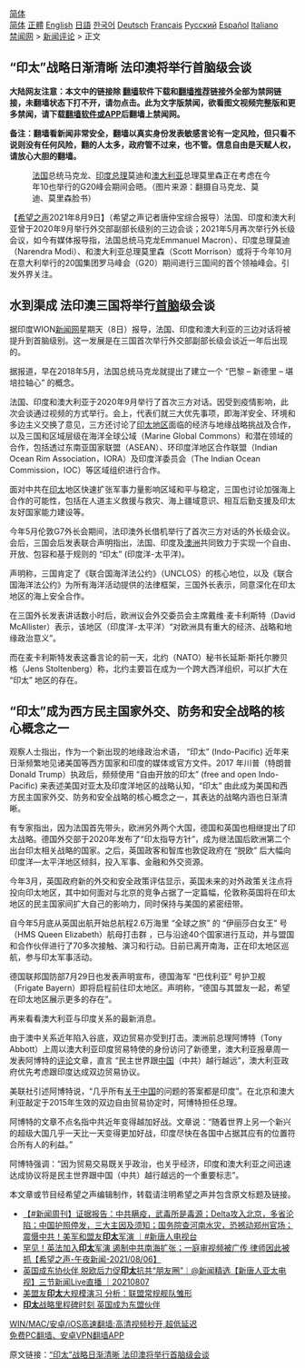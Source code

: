  <!-- 面包屑导航 --> <div class="breadcrumb"><!-- GTranslate: https://gtranslate.io/ -->  <div class="switcher notranslate">  <div class="selected">  <a href="#" onclick="return false;"> 简体</a>  </div>  <div class="option">  <a href="https://www.bannedbook.org" onclick="doGTranslate('zh-CN|zh-CN');jQuery('div.switcher div.selected a').html(jQuery(this).html());return false;" title="简体中文" class="nturl selected"> 简体</a>  <a href="https://www.bannedbook.org/zh-tw/" onclick="doGTranslate('zh-CN|zh-TW');jQuery('div.switcher div.selected a').html(jQuery(this).html());return false;" title="繁體中文" class="nturl"> 正體</a>  <a href="https://www.bannedbook.org/en/" onclick="doGTranslate('zh-CN|en');jQuery('div.switcher div.selected a').html(jQuery(this).html());return false;" title="English" class="nturl"> English</a>  <a href="https://www.bannedbook.org/ja/" onclick="doGTranslate('zh-CN|ja');jQuery('div.switcher div.selected a').html(jQuery(this).html());return false;" title="日本語" class="nturl"> 日語</a>  <a href="https://www.bannedbook.org/ko/" onclick="doGTranslate('zh-CN|ko');jQuery('div.switcher div.selected a').html(jQuery(this).html());return false;" title="한국어" class="nturl"> 한국어</a>  <a href="https://www.bannedbook.org/de/" onclick="doGTranslate('zh-CN|de');jQuery('div.switcher div.selected a').html(jQuery(this).html());return false;" title="Deutsch" class="nturl"> Deutsch</a>  <a href="https://www.bannedbook.org/fr/" onclick="doGTranslate('zh-CN|fr');jQuery('div.switcher div.selected a').html(jQuery(this).html());return false;" title="Français" class="nturl"> Français</a>  <a href="https://www.bannedbook.org/ru/" onclick="doGTranslate('zh-CN|ru');jQuery('div.switcher div.selected a').html(jQuery(this).html());return false;" title="Русский" class="nturl"> Русский</a>  <a href="https://www.bannedbook.org/es/" onclick="doGTranslate('zh-CN|es');jQuery('div.switcher div.selected a').html(jQuery(this).html());return false;" title="Español" class="nturl"> Español</a>  <a href="https://www.bannedbook.org/it/" onclick="doGTranslate('zh-CN|it');jQuery('div.switcher div.selected a').html(jQuery(this).html());return false;" title="Italiano" class="nturl"> Italiano</a>  </div>  </div>      <div class='breadcrumb-sub'><!-- Breadcrumb NavXT 6.3.0 --> <a href="https://www.bannedbook.org/" class="home">禁闻网</a> &gt; <a href="https://www.bannedbook.org/bnews/comments/" class="category">新闻评论</a> &gt; 正文</div></div><h2>“印太”战略日渐清晰 法印澳将举行首脑级会谈</h2> <p class="notice"><b>大陆网友注意：本文中的链接除 <a href="https://github.com/bannedbook/fanqiang" >翻墙</a>软件下载和<a href="https://github.com/killgcd/justmysocks/blob/master/README.md">翻墙推荐</a>链接外全部为禁网链接，未翻墙状态下打不开，请勿点击。此为文字版禁闻，欲看图文视频完整版和更多禁闻，请下载<a href="https://github.com/bannedbook/fanqiang">翻墙软件或APP</a>后翻墙上禁闻网。</p><p>备注：翻墙看新闻非常安全，翻墙以真实身份发表敏感言论有一定风险，但只看不说则没有任何风险，翻的人太多，政府管不过来，也不管。信息自由是天赋人权，请放心大胆的翻墙。</b></p>  <div class="entry"> <figure><figcaption><a href="https://www.bannedbook.org/bnews/tag/%e6%b3%95%e5%9b%bd/" class="st_tag internal_tag" rel="tag" title="标签 法国 下的日志">法国</a>总统马克龙、<a href="https://www.bannedbook.org/bnews/tag/%e5%8d%b0%e5%ba%a6/" class="st_tag internal_tag" rel="tag" title="标签 印度 下的日志">印度</a><a href="https://www.bannedbook.org/bnews/tag/%e6%80%bb%e7%90%86/" class="st_tag internal_tag" rel="tag" title="标签 总理 下的日志">总理</a>莫迪和<a href="https://www.bannedbook.org/bnews/tag/%e6%be%b3%e5%a4%a7%e5%88%a9%e4%ba%9a/" class="st_tag internal_tag" rel="tag" title="标签 澳大利亚 下的日志">澳大利亚</a>总理莫里森正在考虑在今年10也举行的G20峰会期间会晤。（图片来源：翻摄自马克龙、莫迪、莫里森脸书）</figcaption></figure> <p>【<span class='wp_keywordlink_affiliate'><a href="https://www.soundofhope.org" title="希望之声" target="_blank">希望之声</a></span>2021年8月9日】（希望之声记者唐仲宝综合报导）法国、印度和澳大利亚曾于2020年9月举行外交部副部长级别的三边会谈；2021年5月再次举行外长级会议，如今有媒体报导指，法国总统马克龙Emmanuel Macron）、印度总理莫迪（Narendra Modi）、和澳大利亚总理莫里森（Scott Morrison）或将于今年10月在意大利举行的20国集团罗马峰会（G20）期间进行三国间的首个领袖峰会。引发外界关注。</p> <h2><strong>水到渠成 法印澳三国将举行<a href="https://www.bannedbook.org/bnews/tag/%E9%A6%96%E8%84%91/" class="st_tag internal_tag" rel="tag" title="标签 首脑 下的日志">首脑</a>级会谈</strong></h2> <p>据印度WION<span class='wp_keywordlink_affiliate'><a href="https://www.bannedbook.org/" title="新闻网">新闻网</a></span>星期天（8日）报导，法国、印度和澳大利亚的三边对话将被提升到首脑级别。这一发展是在三国首次举行外交部副部长级会谈近一年后出现的。</p> <p>据报道，早在2018年5月，法国总统马克龙就提出了建立一个 “巴黎 &#8211; 新德里 &#8211; 堪培拉轴心” 的概念。</p> <p>法国、印度和澳大利亚于2020年9月举行了首次三方对话。因受到疫情影响，此次会谈通过视频的方式举行。会上，代表们就三大优先事项，即海洋安全、环境和多边主义交换了意见，三方还讨论了<a href="https://www.bannedbook.org/bnews/tag/%e5%8d%b0%e5%a4%aa%e5%9c%b0%e5%8c%ba/" class="st_tag internal_tag" rel="tag" title="标签 印太地区 下的日志">印太地区</a>面临的经济与地缘战略挑战及合作，以及三国和区域层级在海洋全球公域（Marine Global Commons）和潜在领域的合作，包括透过东南亚国家联盟（ASEAN）、环印度洋地区合作联盟（Indian Ocean Rim Association，IORA）及印度洋委员会（The Indian Ocean Commission，IOC）等区域组织进行合作。</p> <p>面对中共在<a href="https://www.bannedbook.org/bnews/tag/%E5%8D%B0%E5%A4%AA/" class="st_tag internal_tag" rel="tag" title="标签 印太 下的日志">印太</a>地区快速扩张军事力量影响区域和平与稳定，三国也讨论加强海上合作的可能性，包括在人道主义救援与救灾、海上疆域意识、相互后勤支援及印太友好国家能力建设等。</p>  <p>今年5月伦敦G7外长会期间，法印澳外长借机举行了首次三方对话的外长级会议。会后，三国会后发表联合声明指出，法国、印度及<a href="https://www.bannedbook.org/bnews/tag/%e6%be%b3%e6%b4%b2/" class="st_tag internal_tag" rel="tag" title="标签 澳洲 下的日志">澳洲</a>共同致力于实现一个自由、开放、包容和基于规则的 “印太” (印度洋-太平洋)。</p> <p>声明称，三国肯定了《联合国海洋法公约》（UNCLOS）的核心地位，以及《联合国海洋法公约》为所有海洋活动提供的法律框架，三国外长表示，同意深化在印太地区的海上安全合作。</p> <p>在三国外长发表讲话数小时后，欧洲议会外交委员会主席戴维·麦卡利斯特（David McAllister）表示，该地区（印度洋-太平洋）“对欧洲具有重大的经济、战略和地缘政治意义”。</p> <p>而在麦卡利斯特发表这番言论的前一天，北约（NATO）秘书长延斯‧斯托尔滕贝格（Jens Stoltenberg）称，北约主要旨在成为一个跨大西洋组织，可以扩大在 “印太” 地区的存在。</p> <h2><strong>“印太”成为西方民主国家外交、防务和安全战略的核心概念之一</strong></h2> <p>观察人士指出，作为一个新出现的地缘政治术语， “印太” (Indo-Pacific) 近年来日渐频繁地见诸美国等西方国家和印度的媒体或官方文件。2017 年川普（特朗普Donald Trump）执政后，频频使用 “自由开放的印太” (free and open Indo-Pacific) 来表述美国对亚太及印度洋地区的战略认知，“印太” 由此成为美国和西方民主国家外交、防务和安全战略的核心概念之一，其表达的战略内涵也日渐清晰。</p>  <p>有专家指出，因为法国首先带头，欧洲另外两个大国，德国和英国也相继提出了印太战略。德国外交部于2020年发布了“印太指导方针”，成为继法国后欧洲第二个出台印太相关战略的国家。之后，英国政客和智库也敦促政府在 “脱欧” 后大幅向印度洋—太平洋地区倾斜，投入军事、金融和外交资源。</p> <p>今年3月，英国政府新的外交和安全政策评估显示，英国未来的对外政策关注点将投向印太地区，其中如何面对与北京的竞争占据了一定篇幅，伦敦称英国将在印太地区的民主国家间扩大自己的影响力，同时保持与美国的紧密纽带。</p> <p>自今年5月底从英国出航开始总航程2.6万海里 “全球之旅” 的 “伊丽莎白女王” 号（HMS Queen Elizabeth）航母打击群 ，已与沿途40个国家进行互动，并与盟国和合作伙伴进行了70多次接触、演习和行动。日前已离开南海，正在印太地区巡航，参与印太军事活动。</p> <p>德国联邦国防部7月29日也发表声明宣布，德国海军 “巴伐利亚” 号护卫舰（Frigate Bayern）即将启程前往印太地区。声明称，“德国与其盟友一起，希望在印太地区展示更多的存在”。</p> <p>再来看看澳大利亚与印度关系的最新消息。</p>  <p>由于澳中关系近年陷入谷底，双边贸易亦受到打击。澳洲前总理阿博特（Tony Abbott）上周以澳大利亚印度贸易特使的身份访问了新德里，澳大利亚报章周一发表阿博特的<span class='wp_keywordlink_affiliate'><a href="https://www.bannedbook.org/bnews/comments/" title="新闻评论" target="_blank">评论</a></span>文章，直言 “民主世界跟<span class='wp_keywordlink_affiliate'><a href="https://www.bannedbook.org/" title="中国" target="_blank">中国</a></span>（中共）越行越远”，澳大利亚政府优先考虑跟印度达成双边贸易协议。 </p> <p>美联社引述阿博特说，“几乎所有<span class='wp_keywordlink'><a href="https://www.bannedbook.org/forum2/topic19.html" title="关于中国的一百个常识" target="_blank">关于中国</a></span>的问题的答案都是印度”。在北京和澳大利亚敲定于2015年生效的双边自由贸易协定时，阿博特担任总理。 </p> <p>阿博特的文章不点名指中共近年变得越加好战。文章说：“随着世界上另一个新兴的超级大国几乎一天比一天变得更加好战，印度尽快在各国中占据其应有的位置符合所有人的利益。”</p> <p>阿博特强调：“因为贸易交易既关乎政治，也关乎经济，印度和澳大利亚之间迅速达成协议将是民主世界跟中国（中共）越行越远的一个重要标志”。</p> <p>本文章或节目经希望之声编辑制作，转载请注明希望之声并包含原文标题及链接。 </p>  <ul class='op-related-articles' title='相关阅读'> <li><a href='https://www.bannedbook.org/bnews/bannedvideo/20210808/1602507.html' target='_blank'>【#新闻周刊】证据报告：中共瞒疫，武毒所是毒源；Delta攻入北京，多省沦陷；中国护照停发，三大主因及须知；国务院查河南水灾，恐撼动郑州官场；震慑中共！美军和盟友<b>印太</b>军演 ｜#新唐人电视台</a></li> <li><a href='https://www.bannedbook.org/bnews/comments/20210807/1601969.html' target='_blank'>罕见！英法加入<b>印太</b>军演 遏制中共南海扩张；一庭审视频被广传 律师因此被抓【希望之声-午夜新闻-2021/08/06】</a></li> <li><a href='https://www.bannedbook.org/bnews/bannedvideo/20210807/1601913.html' target='_blank'>英国成东协伙伴 脱欧后力促<b>印太</b>抗共“朋友圈”｜@新闻精选【新唐人亚太电视】三节新闻Live直播 ｜20210807</a></li> <li><a href='https://www.bannedbook.org/bnews/taiwannews/20210807/1601876.html' target='_blank'>美盟友<b>印太</b>大规模演习 分析：联盟常规舰队雏形</a></li> <li><a href='https://www.bannedbook.org/bnews/comments/20210807/1601769.html' target='_blank'><b>印太</b>战略里程碑时刻 英国成为东盟伙伴</a></li> </ul> <p class="texttj"> <a href="https://github.com/bannedbook/fanqiang/wiki/V2ray%E6%9C%BA%E5%9C%BA" target="_blank">WIN/MAC/安卓/iOS高速翻墙:高清视频秒开,超低延迟</a><br/> <a href="https://github.com/bannedbook/fanqiang/wiki/%E7%A6%81%E9%97%BB%E7%BD%91%E5%AE%89%E5%8D%93%E7%BF%BB%E5%A2%99%E6%96%B0%E9%97%BBAPP" target="_blank">免费PC翻墙、安卓VPN翻墙APP</a></p><p>原文链接：<a class="src_link"  href="https://www.soundofhope.org/post/533699" target="_blank">“印太”战略日渐清晰 法印澳将举行首脑级会谈</a></p><a name='sharetosocial'></a>  <div style="margin-bottom:5px;padding-bottom:5px;clear:both"> <div id="archive-pix-1" class="banner-ads"> <!-- AuctionX Display platform tag START --> <div id="26318x728x90x621x_ADSLOT2" clicktrack="%%CLICK_URL_ESC%%"></div> <!-- AuctionX Display platform tag END --> </div> <div id="archive-pix-2" class="banner-ads"> <!-- AuctionX Display platform tag START --> <div id="26315x300x250x621x_ADSLOT2" clicktrack="%%CLICK_URL_ESC%%"></div> <!-- AuctionX Display platform tag END --> </div> </div>  <div id="archive-pix-1" class="banner-ads"> <!-- AuctionX Display platform tag START --> <div id="26318x728x90x621x_ADSLOT3" clicktrack="%%CLICK_URL_ESC%%"></div> <!-- AuctionX Display platform tag END --> </div> </div><!--END ENTRY--> 